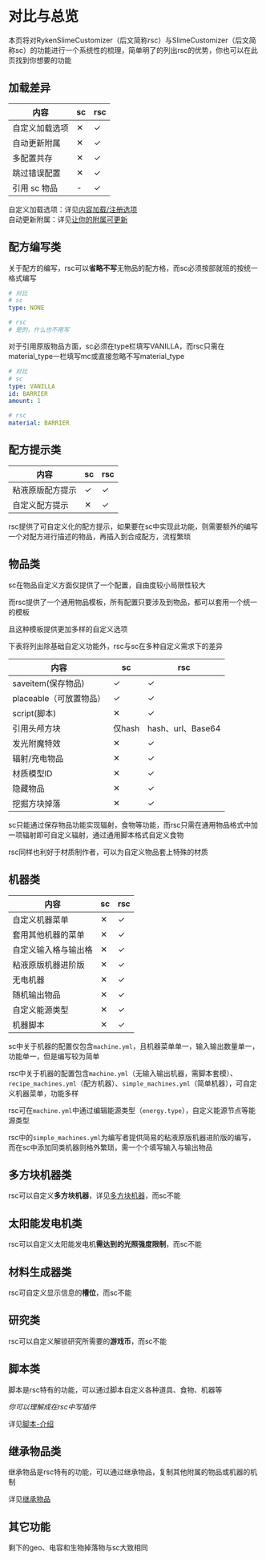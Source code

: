 # 对比与总览

本页将对RykenSlimeCustomizer（后文简称rsc）与SlimeCustomizer（后文简称sc）的功能进行一个系统性的梳理，简单明了的列出rsc的优势，你也可以在此页找到你想要的功能

## 加载差异

| 内容 | sc | rsc |
| --- | --- | --- |
| 自定义加载选项 | ✕ | ✓ |
| 自动更新附属 | ✕ | ✓ |
| 多配置共存 | ✕ | ✓ |
| 跳过错误配置 | ✕ | ✓ |
| 引用 sc 物品 | - | ✓ |

自定义加载选项：详见[内容加载/注册选项](file/context-options.md)
<br>自动更新附属：详见[让你的附属可更新](other/updateable-addon.md)

## 配方编写类

关于配方的编写，rsc可以**省略不写**无物品的配方格，而sc必须按部就班的按统一格式编写

```yaml
# 对比
# sc
type: NONE

# rsc
# 是的，什么也不用写
```

对于引用原版物品方面，sc必须在type栏填写VANILLA，而rsc只需在material_type一栏填写mc或直接忽略不写material_type

```yaml
# 对比
# sc
type: VANILLA
id: BARRIER
amount: 1

# rsc
material: BARRIER
```


## 配方提示类

| 内容 | sc | rsc |
| --- | ----------- | ----------- |
| 粘液原版配方提示 | ✓ | ✓ |
| 自定义配方提示 | ✕ | ✓ |

rsc提供了可自定义化的配方提示，如果要在sc中实现此功能，则需要额外的编写一个对配方进行描述的物品，再插入到合成配方，流程繁琐

## 物品类

sc在物品自定义方面仅提供了一个配置，自由度较小局限性较大

而rsc提供了一个通用物品模板，所有配置只要涉及到物品，都可以套用一个统一的模板

且这种模板提供更加多样的自定义选项

下表将列出除基础自定义功能外，rsc与sc在多种自定义需求下的差异

| 内容 | sc | rsc |
| --- | ----------- | ----------- |
| saveitem(保存物品) | ✓ | ✓ |
| placeable（可放置物品） | ✓ | ✓ |
| script(脚本) | ✕ | ✓ |
| 引用头颅方块 | 仅hash | hash、url、Base64 |
| 发光附魔特效 | ✕ | ✓ |
| 辐射/充电物品 | ✕ | ✓ |
| 材质模型ID | ✕ | ✓ |
| 隐藏物品 | ✕ | ✓ |
| 挖掘方块掉落 | ✕ | ✓ |

sc只能通过保存物品功能实现辐射，食物等功能，而rsc只需在通用物品格式中加一项辐射即可自定义辐射，通过通用脚本格式自定义食物

rsc同样也利好于材质制作者，可以为自定义物品套上特殊的材质

## 机器类

| 内容 | sc | rsc |
| --- | ----------- | ----------- |
| 自定义机器菜单 | ✕ | ✓ |
| 套用其他机器的菜单 | ✕ | ✓ |
| 自定义输入格与输出格 | ✕ | ✓ |
| 粘液原版机器进阶版 | ✕ | ✓ |
| 无电机器 | ✕ | ✓ |
| 随机输出物品 | ✕ | ✓ |
| 自定义能源类型 | ✕ | ✓ |
| 机器脚本 | ✕ | ✓ |

sc中关于机器的配置仅包含`machine.yml`，且机器菜单单一，输入输出数量单一，功能单一，但是编写较为简单

rsc中关于机器的配置包含`machine.yml`（无输入输出机器，需脚本套模）、`recipe_machines.yml`（配方机器）、`simple_machines.yml`（简单机器），可自定义机器菜单，功能多样

rsc可在`machine.yml`中通过编辑能源类型（`energy.type`），自定义能源节点等能源类型

rsc中的`simple_machines.yml`为编写者提供简易的粘液原版机器进阶版的编写，而在sc中添加同类机器则格外繁琐，需一个个填写输入与输出物品

## 多方块机器类

rsc可以自定义**多方块机器**，详见[多方块机器](file/multi-block-machine.md)，而sc不能

## 太阳能发电机类

rsc可以自定义太阳能发电机**需达到的光照强度限制**，而sc不能

## 材料生成器类

rsc可自定义显示信息的**槽位**，而sc不能

## 研究类

rsc可以自定义解锁研究所需要的**游戏币**，而sc不能

## 脚本类

脚本是rsc特有的功能，可以通过脚本自定义各种道具、食物、机器等

*你可以理解成在rsc中写插件*

详见[脚本-介绍](scripts-basic/introduction.md)

## 继承物品类

继承物品是rsc特有的功能，可以通过继承物品，复制其他附属的物品或机器的机制

详见[继承物品](file/supers.md)

## 其它功能

剩下的geo、电容和生物掉落物与sc大致相同
